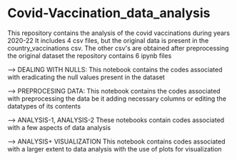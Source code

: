 # Covid-Vaccination_data_analysis
This repository contains the analysis of the covid vaccinations during years 2020-22
It includes 4 csv files, but the original data is present in the country_vaccinations csv. The other csv's are obtained after preprocessing the original dataset
the repository contains 6 ipynb files 

--> DEALING WITH NULLS:
This notebook contains the codes associated with eradicating the null values present in the dataset

--> PREPROCESING DATA:
This notebook contains the codes associated with preprocessing the data be it adding necessary columns or editing the datatypes of its contents

--> ANALYSIS-1, ANALYSIS-2
These notebooks contain codes associated with a few aspects of data analysis

--> ANALYSIS+ VISUALIZATION
This notebook contains codes associated with a larger extent to data analysis with the use of plots for visualization
